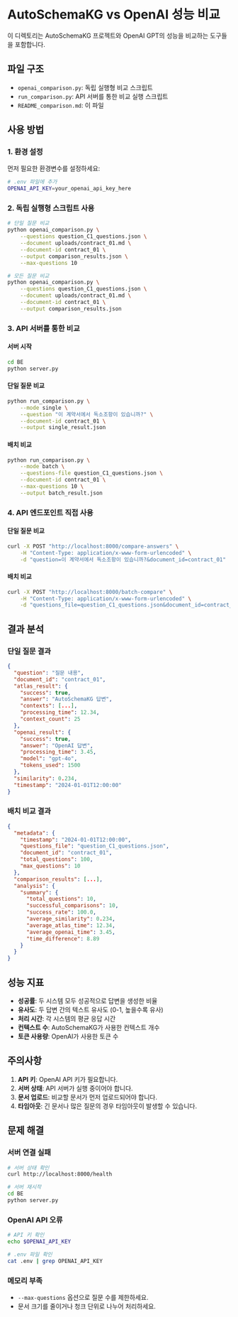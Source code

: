# AutoSchemaKG vs OpenAI 성능 비교

이 디렉토리는 AutoSchemaKG 프로젝트와 OpenAI GPT의 성능을 비교하는 도구들을 포함합니다.

## 파일 구조

- `openai_comparison.py`: 독립 실행형 비교 스크립트
- `run_comparison.py`: API 서버를 통한 비교 실행 스크립트
- `README_comparison.md`: 이 파일

## 사용 방법

### 1. 환경 설정

먼저 필요한 환경변수를 설정하세요:

```bash
# .env 파일에 추가
OPENAI_API_KEY=your_openai_api_key_here
```

### 2. 독립 실행형 스크립트 사용

```bash
# 단일 질문 비교
python openai_comparison.py \
    --questions question_C1_questions.json \
    --document uploads/contract_01.md \
    --document-id contract_01 \
    --output comparison_results.json \
    --max-questions 10

# 모든 질문 비교
python openai_comparison.py \
    --questions question_C1_questions.json \
    --document uploads/contract_01.md \
    --document-id contract_01 \
    --output comparison_results.json
```

### 3. API 서버를 통한 비교

#### 서버 시작

```bash
cd BE
python server.py
```

#### 단일 질문 비교

```bash
python run_comparison.py \
    --mode single \
    --question "이 계약서에서 독소조항이 있습니까?" \
    --document-id contract_01 \
    --output single_result.json
```

#### 배치 비교

```bash
python run_comparison.py \
    --mode batch \
    --questions-file question_C1_questions.json \
    --document-id contract_01 \
    --max-questions 10 \
    --output batch_result.json
```

### 4. API 엔드포인트 직접 사용

#### 단일 질문 비교

```bash
curl -X POST "http://localhost:8000/compare-answers" \
    -H "Content-Type: application/x-www-form-urlencoded" \
    -d "question=이 계약서에서 독소조항이 있습니까?&document_id=contract_01"
```

#### 배치 비교

```bash
curl -X POST "http://localhost:8000/batch-compare" \
    -H "Content-Type: application/x-www-form-urlencoded" \
    -d "questions_file=question_C1_questions.json&document_id=contract_01&max_questions=10"
```

## 결과 분석

### 단일 질문 결과

```json
{
  "question": "질문 내용",
  "document_id": "contract_01",
  "atlas_result": {
    "success": true,
    "answer": "AutoSchemaKG 답변",
    "contexts": [...],
    "processing_time": 12.34,
    "context_count": 25
  },
  "openai_result": {
    "success": true,
    "answer": "OpenAI 답변",
    "processing_time": 3.45,
    "model": "gpt-4o",
    "tokens_used": 1500
  },
  "similarity": 0.234,
  "timestamp": "2024-01-01T12:00:00"
}
```

### 배치 비교 결과

```json
{
  "metadata": {
    "timestamp": "2024-01-01T12:00:00",
    "questions_file": "question_C1_questions.json",
    "document_id": "contract_01",
    "total_questions": 100,
    "max_questions": 10
  },
  "comparison_results": [...],
  "analysis": {
    "summary": {
      "total_questions": 10,
      "successful_comparisons": 10,
      "success_rate": 100.0,
      "average_similarity": 0.234,
      "average_atlas_time": 12.34,
      "average_openai_time": 3.45,
      "time_difference": 8.89
    }
  }
}
```

## 성능 지표

- **성공률**: 두 시스템 모두 성공적으로 답변을 생성한 비율
- **유사도**: 두 답변 간의 텍스트 유사도 (0-1, 높을수록 유사)
- **처리 시간**: 각 시스템의 평균 응답 시간
- **컨텍스트 수**: AutoSchemaKG가 사용한 컨텍스트 개수
- **토큰 사용량**: OpenAI가 사용한 토큰 수

## 주의사항

1. **API 키**: OpenAI API 키가 필요합니다.
2. **서버 상태**: API 서버가 실행 중이어야 합니다.
3. **문서 업로드**: 비교할 문서가 먼저 업로드되어야 합니다.
4. **타임아웃**: 긴 문서나 많은 질문의 경우 타임아웃이 발생할 수 있습니다.

## 문제 해결

### 서버 연결 실패

```bash
# 서버 상태 확인
curl http://localhost:8000/health

# 서버 재시작
cd BE
python server.py
```

### OpenAI API 오류

```bash
# API 키 확인
echo $OPENAI_API_KEY

# .env 파일 확인
cat .env | grep OPENAI_API_KEY
```

### 메모리 부족

- `--max-questions` 옵션으로 질문 수를 제한하세요.
- 문서 크기를 줄이거나 청크 단위로 나누어 처리하세요.

